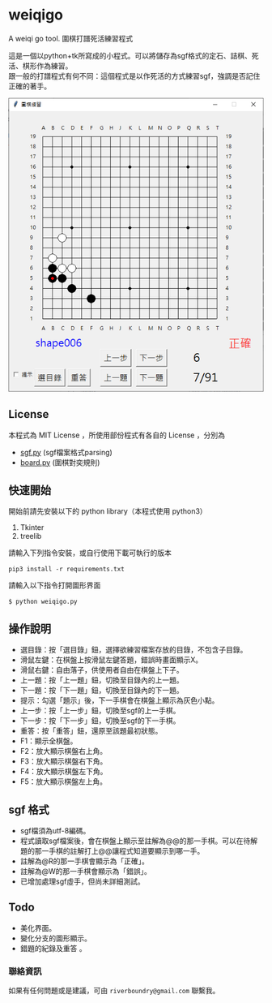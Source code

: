 # weiqigo
A weiqi go tool. 圍棋打譜死活練習程式

這是一個以python+tk所寫成的小程式。可以將儲存為sgf格式的定石、詰棋、死活、棋形作為練習。</BR>
跟一般的打譜程式有何不同：這個程式是以作死活的方式練習sgf，強調是否記住正確的著手。

<img src="./images/weiqigo.png" alt="weiqigo" width="520"/>

## License
本程式為 MIT License ，所使用部份程式有各自的 License ，分別為

* [sgf.py](https://github.com/jtauber/sgf)  (sgf檔案格式parsing)
* [board.py](https://github.com/ymgaq/Pyaq)  (圍棋對奕規則)

## 快速開始

開始前請先安裝以下的 python library（本程式使用 python3）
1. Tkinter
2. treelib

請輸入下列指令安裝，或自行使用下載可執行的版本

    pip3 install -r requirements.txt

請輸入以下指令打開圖形界面

    $ python weiqigo.py


## 操作說明
* 選目錄：按「選目錄」鈕，選擇欲練習檔案存放的目錄，不包含子目錄。</BR>
* 滑鼠左鍵：在棋盤上按滑鼠左鍵答題，錯誤時畫面顯示X。</BR>
* 滑鼠右鍵：自由落子，供使用者自由在棋盤上下子。</BR>
* 上一題：按「上一題」鈕，切換至目錄內的上一題。</BR>
* 下一題：按「下一題」鈕，切換至目錄內的下一題。</BR>
* 提示：勾選「題示」後，下一手棋會在棋盤上顯示為灰色小點。</BR>
* 上一步：按「上一步」鈕，切換至sgf的上一手棋。</BR>
* 下一步：按「下一步」鈕，切換至sgf的下一手棋。</BR>
* 重答：按「重答」鈕，還原至該題最初狀態。</BR>
* F1：顯示全棋盤。</BR>
* F2：放大顯示棋盤右上角。</BR>
* F3：放大顯示棋盤右下角。</BR>
* F4：放大顯示棋盤左下角。</BR>
* F5：放大顯示棋盤左上角。

## sgf 格式
* sgf檔須為utf-8編碼。
* 程式讀取sgf檔案後，會在棋盤上顯示至註解為@@的那一手棋。可以在待解題的那一手棋的註解打上@@讓程式知道要顯示到哪一手。
* 註解為@R的那一手棋會顯示為「正確」。
* 註解為@W的那一手棋會顯示為「錯誤」。
* 已增加處理sgf虛手，但尚未詳細測試。

## Todo
* 美化界面。
* 變化分支的圖形顯示。
* 錯題的紀錄及重答 。

### 聯絡資訊
如果有任何問題或是建議，可由 ```riverboundry@gmail.com``` 聯繫我。
